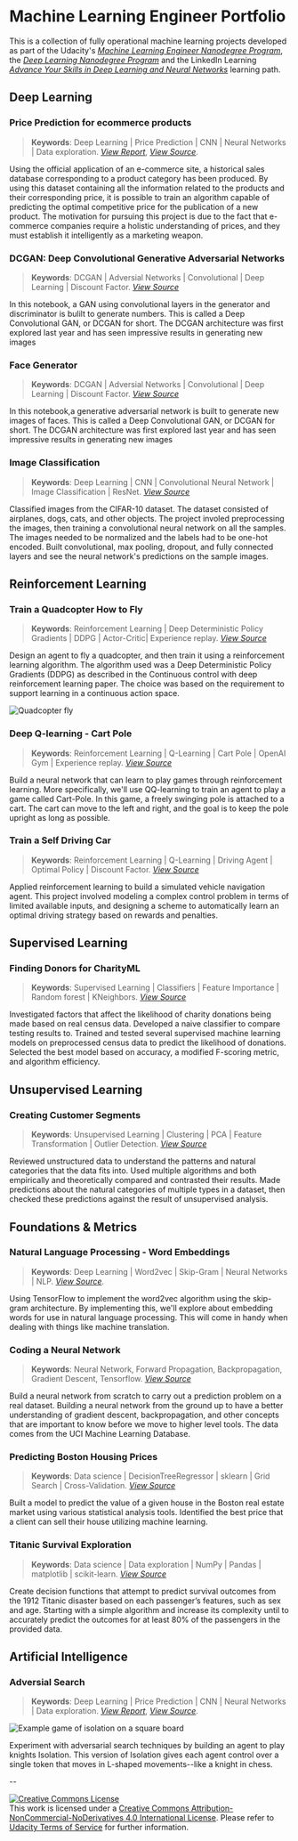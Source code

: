 
# Machine Learning Engineer Portfolio
This is a collection of fully operational machine learning projects developed as part of the Udacity's *[Machine Learning Engineer Nanodegree Program](https://www.udacity.com/course/machine-learning-engineer-nanodegree--nd009t#)*, the *[Deep Learning Nanodegree Program](https://www.udacity.com/course/deep-learning-nanodegree--nd101)* and the LinkedIn Learning *[Advance Your Skills in Deep Learning and Neural Networks](https://www.linkedin.com/learning/paths/advance-your-skills-in-deep-learning-and-neural-networks)* learning path.


## Deep Learning

### Price Prediction for ecommerce products  
> **Keywords**: Deep Learning | Price Prediction | CNN | Neural Networks | Data exploration. *[View Report](https://github.com/nitsuga1986/machine-learning-nd-portfolio/blob/master/deep-learning/ml-price-prediction/Capstone%20Report.pdf)*, *[View Source](https://github.com/nitsuga1986/machine-learning-nd-portfolio/blob/master/deep-learning/ml-price-prediction/capstone_project.ipynb)*.

Using the official application of an e-commerce site, a historical sales database corresponding to a product category has been produced. By using this dataset containing all the information related to the products and their corresponding price, it is possible to train an algorithm capable of predicting the optimal competitive price for the publication of a new product. The motivation for pursuing this project is due to the fact that e-commerce companies require a holistic understanding of prices, and they must establish it intelligently as a marketing weapon.

### DCGAN: Deep Convolutional Generative Adversarial Networks
> **Keywords**: DCGAN | Adversial Networks | Convolutional | Deep Learning | Discount Factor. *[View Source](https://github.com/nitsuga1986/machine-learning-nd-portfolio/blob/master/deep-learning/dcgan-image-generator/DCGAN.ipynb)*

In this notebook, a GAN using convolutional layers in the generator and discriminator is bulilt to generate numbers. This is called a Deep Convolutional GAN, or DCGAN for short. The DCGAN architecture was first explored last year and has seen impressive results in generating new images

### Face Generator
> **Keywords**: DCGAN | Adversial Networks | Convolutional | Deep Learning | Discount Factor. *[View Source](https://github.com/nitsuga1986/machine-learning-nd-portfolio/blob/master/deep-learning/face-generation/dlnd_face_generation.ipynb)*

In this notebook,a generative adversarial network is built to generate new images of faces. This is called a Deep Convolutional GAN, or DCGAN for short. The DCGAN architecture was first explored last year and has seen impressive results in generating new images

### Image Classification
> **Keywords**: Deep Learning | CNN | Convolutional Neural Network | Image Classification | ResNet. *[View Source](https://github.com/nitsuga1986/machine-learning-nd-portfolio/blob/master/deep-learning/dog-image-classifier/dog_app.ipynb)*

Classified images from the CIFAR-10 dataset. The dataset consisted of airplanes, dogs, cats, and other objects. The project involed preprocessing the images, then training a convolutional neural network on all the samples. The images needed to be normalized and the labels had to be one-hot encoded. Built convolutional, max pooling, dropout, and fully connected layers and see the neural network's predictions on the sample images.


## Reinforcement Learning

### Train a Quadcopter How to Fly
> **Keywords**: Reinforcement Learning | Deep Deterministic Policy Gradients | DDPG | Actor-Critic| Experience replay. *[View Source](https://github.com/nitsuga1986/machine-learning-nd-portfolio/blob/master/reinforcement-learning/rl-quadcopter/Quadcopter_Project.ipynb)*

Design an agent to fly a quadcopter, and then train it using a reinforcement learning algorithm. The algorithm used was a Deep Deterministic Policy Gradients (DDPG) as described in the Continuous control with deep reinforcement learning paper. The choice was based on the requirement to support learning in a continuous action space.

![Quadcopter fly](https://raw.githubusercontent.com/nitsuga1986/machine-learning-nd-portfolio/master/reinforcement-learning/rl-quadcopter/simulation/flight_2.gif)

### Deep Q-learning - Cart Pole
> **Keywords**: Reinforcement Learning | Q-Learning | Cart Pole | OpenAI Gym | Experience replay. *[View Source](https://github.com/nitsuga1986/machine-learning-nd-portfolio/blob/master/reinforcement-learning/Q-learning-cart/Q-learning-cart.ipynb)*

Build a neural network that can learn to play games through reinforcement learning. More specifically, we'll use QQ-learning to train an agent to play a game called Cart-Pole. In this game, a freely swinging pole is attached to a cart. The cart can move to the left and right, and the goal is to keep the pole upright as long as possible.

### Train a Self Driving Car
> **Keywords**: Reinforcement Learning | Q-Learning | Driving Agent | Optimal Policy | Discount Factor. *[View Source](https://github.com/nitsuga1986/machine-learning-nd-portfolio/blob/master/reinforcement-learning/self-driving-car/smartcab.ipynb)*

Applied reinforcement learning to build a simulated vehicle navigation agent. This project involved modeling a complex control problem in terms of limited available inputs, and designing a scheme to automatically learn an optimal driving strategy based on rewards and penalties.

## Supervised Learning

### Finding Donors for CharityML
> **Keywords**: Supervised Learning | Classifiers | Feature Importance | Random forest | KNeighbors. *[View Source](https://github.com/nitsuga1986/machine-learning-nd-portfolio/blob/master/supervised-learning/finding-donors/finding_donors.ipynb)*

Investigated factors that affect the likelihood of charity donations being made based on real census data. Developed a naive classifier to compare testing results to. Trained and tested several supervised machine learning models on preprocessed census data to predict the likelihood of donations. Selected the best model based on accuracy, a modified F-scoring metric, and algorithm efficiency.


## Unsupervised Learning

### Creating Customer Segments
> **Keywords**: Unsupervised Learning |  Clustering | PCA | Feature Transformation | Outlier Detection. *[View Source](https://github.com/nitsuga1986/machine-learning-nd-portfolio/blob/master/unsupervised-learning/customer-segments/customer_segments.ipynb)*

Reviewed unstructured data to understand the patterns and natural categories that the data fits into. Used multiple algorithms and both empirically and theoretically compared and contrasted their results. Made predictions about the natural categories of multiple types in a dataset, then checked these predictions against the result of unsupervised analysis.


## Foundations & Metrics 

### Natural Language Processing - Word Embeddings  
> **Keywords**: Deep Learning | Word2vec | Skip-Gram | Neural Networks | NLP. *[View Source](https://github.com/nitsuga1986/machine-learning-nd-portfolio/blob/master/foundations-metrics/word-embeddings/Skip-Gram_word2vec.ipynb)*.

Using TensorFlow to implement the word2vec algorithm using the skip-gram architecture. By implementing this, we'll explore about embedding words for use in natural language processing. This will come in handy when dealing with things like machine translation.

### Coding a Neural Network
> **Keywords**: Neural Network, Forward Propagation, Backpropagation, Gradient Descent, Tensorflow. *[View Source](https://github.com/nitsuga1986/machine-learning-nd-portfolio/blob/master/foundations-metrics/coding-a-neural-network/coding_a_neural_network.ipynb)*

Build a neural network from scratch to carry out a prediction problem on a real dataset. Building a neural network from the ground up to have a better understanding of gradient descent, backpropagation, and other concepts that are important to know before we move to higher level tools. The data comes from the UCI Machine Learning Database.

### Predicting Boston Housing Prices
> **Keywords**: Data science | DecisionTreeRegressor | sklearn | Grid Search | Cross-Validation. *[View Source](https://github.com/nitsuga1986/machine-learning-nd-portfolio/blob/master/foundations-metrics/predict-house-prices/boston_housing.ipynb)*

Built a model to predict the value of a given house in the Boston real estate market using various statistical analysis tools. Identified the best price that a client can sell their house utilizing machine learning.

### Titanic Survival Exploration 
> **Keywords**: Data science | Data exploration | NumPy | Pandas | matplotlib | scikit-learn. *[View Source](https://github.com/nitsuga1986/machine-learning-nd-portfolio/blob/master/foundations-metrics/titanic-survival-exploration/titanic_survival_exploration.ipynb)*

Create decision functions that attempt to predict survival outcomes from the 1912 Titanic disaster based on each passenger’s features, such as sex and age. Starting with a simple algorithm and increase its complexity until to accurately predict the outcomes for at least 80% of the passengers in the provided data.


## Artificial Intelligence

### Adversial Search  
> **Keywords**: Deep Learning | Price Prediction | CNN | Neural Networks | Data exploration. *[View Report](https://github.com/nitsuga1986/machine-learning-nd-portfolio/blob/master/deep-learning/ml-price-prediction/Capstone%20Report.pdf)*, *[View Source](https://github.com/nitsuga1986/machine-learning-nd-portfolio/blob/master/deep-learning/ml-price-prediction/capstone_project.ipynb)*.

![Example game of isolation on a square board](https://github.com/nitsuga1986/machine-learning-nd-portfolio/blob/master/artificial-intelligence/adversarial-search/viz.gif)

Experiment with adversarial search techniques by building an agent to play knights Isolation. This version of Isolation gives each agent control over a single token that moves in L-shaped movements--like a knight in chess.

--

<a rel="license" href="http://creativecommons.org/licenses/by-nc-nd/4.0/"><img alt="Creative Commons License" style="border-width:0" src="https://i.creativecommons.org/l/by-nc-nd/4.0/88x31.png" /></a><br />This work is licensed under a <a rel="license" href="http://creativecommons.org/licenses/by-nc-nd/4.0/">Creative Commons Attribution-NonCommercial-NoDerivatives 4.0 International License</a>. Please refer to [Udacity Terms of Service](https://www.udacity.com/legal) for further information.

